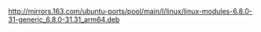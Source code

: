 

http://mirrors.163.com/ubuntu-ports/pool/main/l/linux/linux-modules-6.8.0-31-generic_6.8.0-31.31_arm64.deb

